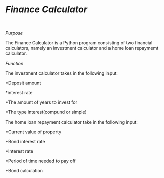# *Finance Calculator*
<br>

*Purpose*

The Finance Calculator is a Python program consisting of two financial calculators, namely an investment calculator and a home loan repaymemt calculator.

*Function*

<p>The investment calculator takes in the following input:

*Deposit amount

*interest rate

*The amount of years to invest for

*The type interest(compund or simple)

<p>The home loan repayment calculator take in the following input:

*Current value of property

*Bond interest rate

*Interest rate

*Period of time needed to pay off

*Bond calculation



